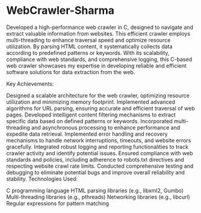 # WebCrawler-Sharma
Developed a high-performance web crawler in C, designed to navigate and extract valuable information from websites. This efficient crawler employs multi-threading to enhance traversal speed and optimize resource utilization. By parsing HTML content, it systematically collects data according to predefined patterns or keywords. With its scalability, compliance with web standards, and comprehensive logging, this C-based web crawler showcases my expertise in developing reliable and efficient software solutions for data extraction from the web.

Key Achievements:

Designed a scalable architecture for the web crawler, optimizing resource utilization and minimizing memory footprint.
Implemented advanced algorithms for URL parsing, ensuring accurate and efficient traversal of web pages.
Developed intelligent content filtering mechanisms to extract specific data based on defined patterns or keywords.
Incorporated multi-threading and asynchronous processing to enhance performance and expedite data retrieval.
Implemented error handling and recovery mechanisms to handle network interruptions, timeouts, and website errors gracefully.
Integrated robust logging and reporting functionalities to track crawler activity and identify potential issues.
Ensured compliance with web standards and policies, including adherence to robots.txt directives and respecting website crawl rate limits.
Conducted comprehensive testing and debugging to eliminate potential bugs and improve overall reliability and stability.
Technologies Used:

C programming language
HTML parsing libraries (e.g., libxml2, Gumbo)
Multi-threading libraries (e.g., pthreads)
Networking libraries (e.g., libcurl)
Regular expressions for pattern matching
